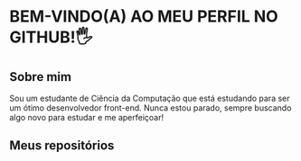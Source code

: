 # BEM-VINDO(A) AO MEU PERFIL NO GITHUB!🖐
## Sobre mim
Sou um estudante de Ciência da Computação que está estudando para ser um ótimo desenvolvedor front-end. Nunca estou parado, sempre buscando algo novo para estudar e me aperfeiçoar!
## Meus repositórios



<!--
**Henryttwoshoes/henryttwoshoes** is a ✨ _special_ ✨ repository because its `README.md` (this file) appears on your GitHub profile.

Here are some ideas to get you started:

- 🔭 I’m currently working on ...
- 🌱 I’m currently learning ...
- 👯 I’m looking to collaborate on ...
- 🤔 I’m looking for help with ...
- 💬 Ask me about ...
- 📫 How to reach me: ...
- 😄 Pronouns: ...
- ⚡ Fun fact: ...
-->
